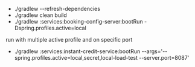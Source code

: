 - ./gradlew --refresh-dependencies
- ./gradlew clean build
- ./gradlew :services:booking-config-server:bootRun -Dspring.profiles.active=local

run with multiple active profile and on specific port
- ./gradlew :services:instant-credit-service:bootRun --args='--spring.profiles.active=local,secret,local-load-test  --server.port=8087'
